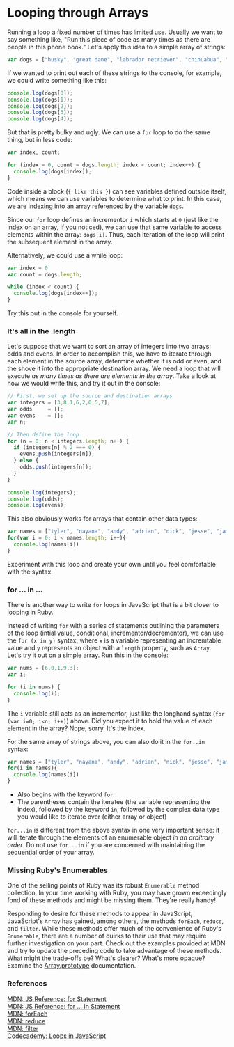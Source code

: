 # Looping through Arrays

Running a loop a fixed number of times has limited use.  Usually we want to say something like, "Run this piece of code as many times as there are people in this phone book."  Let's apply this idea to a simple array of strings:

```javascript
var dogs = ["husky", "great dane", "labrador retriever", "chihuahua", "terrier"];
```

If we wanted to print out each of these strings to the console, for example, we could write something like this:

```javascript
console.log(dogs[0]);
console.log(dogs[1]);
console.log(dogs[2]);
console.log(dogs[3]);
console.log(dogs[4]);
```

But that is pretty bulky and ugly. We can use a `for` loop to do the same thing, but in less code:

```javascript
var index, count;

for (index = 0, count = dogs.length; index < count; index++) {
  console.log(dogs[index]);
}
```

Code inside a block (`{ like this }`) can see variables defined outside itself, which means we can use variables to determine what to print. In this case, we are indexing into an array referenced by the variable `dogs`.

Since our `for` loop defines an incrementor `i` which starts at `0` (just like the index on an array, if you noticed), we can use that same variable to access elements within the array: `dogs[i]`. Thus, each iteration of the loop will print the subsequent element in the array.

Alternatively, we could use a while loop:

```javascript
var index = 0
var count = dogs.length;

while (index < count) {
  console.log(dogs[index++]);
}
```


Try this out in the console for yourself.

### It's all in the .length

Let's suppose that we want to sort an array of integers into two arrays: odds and evens.  In order to accomplish this, we have to iterate through each element in the source array, determine whether it is odd or even, and the shove it into the appropriate destination array.  We need a loop that will execute *as many times as there are elements in the array*.  Take a look at how we would write this, and try it out in the console:

```javascript
// First, we set up the source and destination arrays
var integers = [3,8,1,6,2,0,5,7];
var odds     = [];
var evens    = [];
var n;

// Then define the loop
for (n = 0; n < integers.length; n++) {
  if (integers[n] % 2 === 0) {
    evens.push(integers[n]);
  } else {
    odds.push(integers[n]);
  }
}

console.log(integers);
console.log(odds);
console.log(evens);
```

This also obviously works for arrays that contain other data types:

```js
var names = ["tyler", "nayana", "andy", "adrian", "nick", "jesse", "james"]
for(var i = 0; i < names.length; i++){
  console.log(names[i])
}
```

Experiment with this loop and create your own until you feel comfortable with the syntax.

### for ... in ...

There is another way to write `for` loops in JavaScript that is a bit closer to looping in Ruby.

Instead of writing `for` with a series of statements outlining the parameters of the loop (intial value, conditional, incrementor/decrementor), we can use the `for (x in y)` syntax, where `x` is a variable representing an incremtable value and `y` represents an object with a `length` property, such as `Array`. Let's try it out on a simple array. Run this in the console:

```javascript
var nums = [6,0,1,9,3];
var i;

for (i in nums) {
  console.log(i);
}
```

The `i` variable still acts as an incrementor, just like the longhand syntax (`for (var i=0; i<n; i++)`) above.  Did you expect it to hold the value of each element in the array?  Nope, sorry. It's the index.

For the same array of strings above, you can also do it in the `for..in` syntax:
```js
var names = ["tyler", "nayana", "andy", "adrian", "nick", "jesse", "james"]
for(i in names){
  console.log(names[i])
}
```

* Also begins with the keyword `for`
* The parentheses contain the iteratee (the variable representing the index), followed by the keyword `in`, followed by the complex data type you would like to iterate over (either array or object)


`for...in` is different from the above syntax in one very important sense: it will iterate through the elements of an enumerable object *in an arbitrary order*.  Do not use `for...in` if you are concerned with maintaining the sequential order of your array.

### Missing Ruby's Enumerables

One of the selling points of Ruby was its robust `Enumerable` method collection. In your time working with Ruby, you may have grown exceedingly fond of these methods and might be missing them. They're really handy!

Responding to desire for these methods to appear in JavaScript, JavaScript's `Array` has gained, among others, the methods `forEach`, `reduce`, and `filter`. While these methods offer much of the convenience of Ruby's `Enumerable`, there are a number of quirks to their use that may require further investigation on your part. Check out the examples provided at MDN and try to update the preceding code to take advantage of these methods. What might the trade-offs be? What's clearer? What's more opaque? Examine the [Array.prototype](https://developer.mozilla.org/en-US/docs/Web/JavaScript/Reference/Global_Objects/Array) documentation.

### References

[MDN: JS Reference: for Statement](https://developer.mozilla.org/en/JavaScript/Reference/Statements/for)<br>
[MDN: JS Reference: for ... in Statement](https://developer.mozilla.org/en/JavaScript/Reference/Statements/for...in)<br>
[MDN: forEach](https://developer.mozilla.org/en-US/docs/Web/JavaScript/Reference/Global_Objects/Array/forEach)  
[MDN: reduce](https://developer.mozilla.org/en-US/docs/Web/JavaScript/Reference/Global_Objects/Array/Reduce)  
[MDN: filter](https://developer.mozilla.org/en-US/docs/Web/JavaScript/Reference/Global_Objects/Array/filter)  
[Codecademy: Loops in JavaScript](http://www.codecademy.com/courses/loops)
